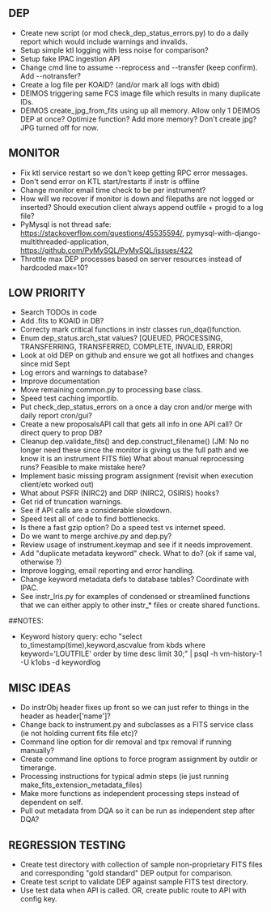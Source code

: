 ## DEP
- Create new script (or mod check_dep_status_errors.py) to do a daily report which would include warnings and invalids.
- Setup simple ktl logging with less noise for comparison?
- Setup fake IPAC ingestion API
- Change cmd line to assume --reprocess and --transfer (keep confirm). Add --notransfer?
- Create a log file per KOAID? (and/or mark all logs with dbid)
- DEIMOS triggering same FCS image file which results in many duplicate IDs.
- DEIMOS create_jpg_from_fits using up all memory. Allow only 1 DEIMOS DEP at once? Optimize function? Add more memory?  Don't create jpg? JPG turned off for now.

## MONITOR
- Fix ktl service restart so we don't keep getting RPC error messages.
- Don't send error on KTL start/restarts if instr is offline
- Change monitor email time check to be per instrument?
- How will we recover if monitor is down and filepaths are not logged or inserted?  Should execution client always append outfile + progid to a log file?
- PyMysql is not thread safe: https://stackoverflow.com/questions/45535594/, pymysql-with-django-multithreaded-application, https://github.com/PyMySQL/PyMySQL/issues/422
- Throttle max DEP processes based on server resources instead of hardcoded max=10?

 
## LOW PRIORITY
- Search TODOs in code
- Add .fits to KOAID in DB?
- Correcty mark critical functions in instr classes run_dqa()function. 
- Enum dep_status.arch_stat values? [QUEUED, PROCESSING, TRANSFERRING, TRANSFERRED, COMPLETE, INVALID, ERROR]
- Look at old DEP on github and ensure we got all hotfixes and changes since mid Sept
- Log errors and warnings to database?
- Improve documentation
- Move remaining common.py to processing base class.
- Speed test caching importlib. 
- Put check_dep_status_errors on a once a day cron and/or merge with daily report cron/gui? 
- Create a new proposalsAPI call that gets all info in one API call? Or direct query to prop DB?
- Cleanup dep.validate_fits() and dep.construct_filename() (JM: No no longer need these since the monitor is giving us the full path and we know it is an instrument FITS file) What about manual reprocessing runs?  Feasible to make mistake here?
- Implement basic missing program assignment (revisit when execution client/etc worked out)
- What about PSFR (NIRC2) and DRP (NIRC2, OSIRIS) hooks?
- Get rid of truncation warnings.
- See if API calls are a considerable slowdown.
- Speed test all of code to find bottlenecks.
- Is there a fast gzip option?  Do a speed test vs internet speed.
- Do we want to merge archive.py and dep.py?
- Review usage of instrument.keymap and see if it needs improvement.
- Add "duplicate metadata keyword" check.  What to do? (ok if same val, otherwise ?)
- Improve logging, email reporting and error handling.
- Change keyword metadata defs to database tables?  Coordinate with IPAC.
- See instr_lris.py for examples of condensed or streamlined functions that we can either apply to other instr_* files or create shared functions.


##NOTES:
- Keyword history query: echo "select to_timestamp(time),keyword,ascvalue from kbds where keyword='LOUTFILE' order by time desc limit 30;" | psql -h vm-history-1 -U k1obs -d keywordlog


## MISC IDEAS
- Do instrObj header fixes up front so we can just refer to things in the header as header['name']?
- Change back to instrument.py and subclasses as a FITS service class (ie not holding current fits file etc)?
- Command line option for dir removal and tpx removal if running manually?
- Create command line options to force program assignment by outdir or timerange.
- Processing instructions for typical admin steps (ie just running make_fits_extension_metadata_files)
- Make more functions as independent processing steps instead of dependent on self.
- Pull out metadata from DQA so it can be run as independent step after DQA? 


## REGRESSION TESTING
- Create test directory with collection of sample non-proprietary FITS files and corresponding "gold standard" DEP output for comparison.
- Create test script to validate DEP against sample FITS test directory.
- Use test data when API is called.  OR, create public route to API with config key.






